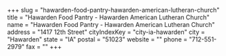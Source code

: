 +++
slug = "hawarden-food-pantry-hawarden-american-lutheran-church"
title = "Hawarden Food Pantry - Hawarden American Lutheran Church"
name = "Hawarden Food Pantry - Hawarden American Lutheran Church"
address = "1417 12th Street"
cityIndexKey = "city-ia-hawarden"
city = "Hawarden"
state = "IA"
postal = "51023"
website = ""
phone = "712-551-2979"
fax = ""
+++

